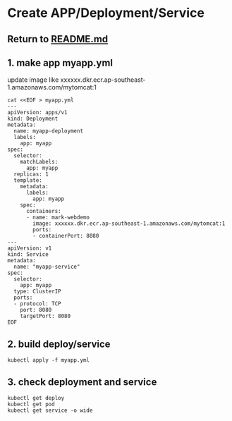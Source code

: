 # Create APP/Deployment/Service

## Return to [README.md](README.md)

## 1. make app myapp.yml
update image like xxxxxx.dkr.ecr.ap-southeast-1.amazonaws.com/mytomcat:1
```
cat <<EOF > myapp.yml
---
apiVersion: apps/v1
kind: Deployment
metadata:
  name: myapp-deployment
  labels:
    app: myapp
spec:
  selector:
    matchLabels:
      app: myapp
  replicas: 1
  template:
    metadata:
      labels:
        app: myapp
    spec:
      containers:
      - name: mark-webdemo
        image: xxxxxx.dkr.ecr.ap-southeast-1.amazonaws.com/mytomcat:1
        ports:
        - containerPort: 8080
---
apiVersion: v1
kind: Service
metadata:
  name: "myapp-service"
spec:
  selector:
    app: myapp
  type: ClusterIP
  ports:
  - protocol: TCP
    port: 8080
    targetPort: 8080
EOF

```

## 2. build deploy/service
```
kubectl apply -f myapp.yml
```

## 3. check deployment and service
```
kubectl get deploy
kubectl get pod
kubectl get service -o wide

```
